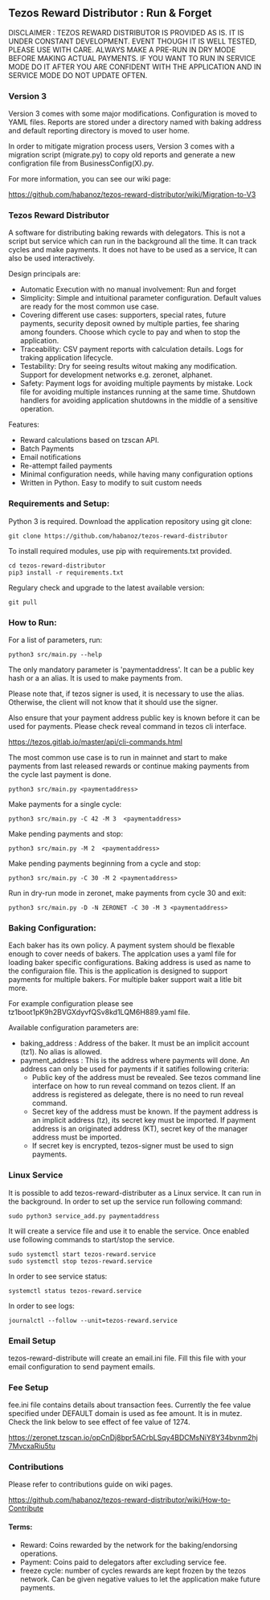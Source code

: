 ## Tezos Reward Distributor : Run & Forget

DISCLAIMER : TEZOS REWARD DISTRIBUTOR IS PROVIDED AS IS. IT IS UNDER CONSTANT DEVELOPMENT. EVENT THOUGH IT IS WELL TESTED, PLEASE USE WITH CARE. ALWAYS MAKE A PRE-RUN IN DRY MODE BEFORE MAKING ACTUAL PAYMENTS. IF YOU WANT TO RUN IN SERVICE MODE DO IT AFTER YOU ARE CONFIDENT WITH THE APPLICATION AND IN SERVICE MODE DO NOT UPDATE OFTEN.

### Version 3

Version 3 comes with some major modifications. Configuration is moved to YAML files. Reports are stored under a directory named with baking address and default reporting directory is moved to user home. 

In order to mitigate migration process users, Version 3 comes with a migration script (migrate.py) to copy old reports and generate a new configration file from BusinessConfig(X).py.

For more information, you can see our wiki page:

https://github.com/habanoz/tezos-reward-distributor/wiki/Migration-to-V3


### Tezos Reward Distributor

A software for distributing baking rewards with delegators. This is not a script but service which can run in the background all the time. It can track cycles and make payments. It does not have to be used as a service, It can also be used interactively. 

Design principals are: 

- Automatic Execution with no manual involvement: Run and forget
- Simplicity: Simple and intuitional parameter configuration. Default values are ready for the most common use case. 
- Covering different use cases: supporters, special rates, future payments, security deposit owned by multiple parties, fee sharing among founders. Choose which cycle to pay and when to stop the application.
- Traceability: CSV payment reports with calculation details. Logs for traking application lifecycle.
- Testability: Dry for seeing results witout making any modification. Support for development networks e.g. zeronet, alphanet.
- Safety: Payment logs for avoiding multiple payments by mistake. Lock file for avoiding multiple instances running at the same time. Shutdown handlers for avoiding application shutdowns in the middle of a sensitive operation. 

Features:
- Reward calculations based on tzscan API.
- Batch Payments
- Email notifications
- Re-attempt failed payments
- Minimal configuration needs, while having many configuration options
- Written in Python. Easy to modify to suit custom needs


### Requirements and Setup:

Python 3 is required. Download the application repository using git clone:

```
git clone https://github.com/habanoz/tezos-reward-distributor
```

To install required modules, use pip with requirements.txt provided.

```
cd tezos-reward-distributor
pip3 install -r requirements.txt
```

Regulary check and upgrade to the latest available version:

```
git pull
```

### How to Run:

For a list of parameters, run:

```
python3 src/main.py --help
```

The only mandatory parameter is 'paymentaddress'. It can be a public key hash or a an alias. It is used to make payments from.

Please note that, if tezos signer is used, it is necessary to use the alias. Otherwise, the client will not know that it should use the signer.

Also ensure that your payment address public key is known before it can be used for payments. Please check reveal command in tezos cli interface.

https://tezos.gitlab.io/master/api/cli-commands.html

The most common use case is to run in mainnet and start to make payments from last released rewards or continue making payments from the cycle last payment is done. 

```
python3 src/main.py <paymentaddress>
```

Make payments for a single cycle:

```
python3 src/main.py -C 42 -M 3  <paymentaddress>
```

Make pending payments and stop:

```
python3 src/main.py -M 2  <paymentaddress>
```

Make pending payments beginning from a cycle and stop:

```
python3 src/main.py -C 30 -M 2 <paymentaddress>
```

Run in dry-run mode in zeronet, make payments from cycle 30 and exit:

```
python3 src/main.py -D -N ZERONET -C 30 -M 3 <paymentaddress>
```

### Baking Configuration:

Each baker has its own policy. A payment system should be flexable enough to cover needs of bakers. The applcation uses a yaml file for loading baker specific configurations. Baking address is used as name to the configuraion file. This is the application is designed to support payments for multiple bakers. For multiple baker support wait a litle bit more.  

For example configuration please see tz1boot1pK9h2BVGXdyvfQSv8kd1LQM6H889.yaml file. 

Available configuration parameters are:
- baking_address : Address of the baker. It must be an implicit account (tz1). No alias is allowed.
- payment_address : This is the address where payments will done. An address can only be used for payments if it satifies following criteria:
  - Public key of the address must be revealed. See tezos command line interface on how to run reveal command on tezos client. If an address is registered as delegate, there is no need to run reveal command.
  - Secret key of the address must be known. If the payment address is an implicit address (tz), its secret key must be imported. If payment address is an originated address (KT), secret key of the manager address must be imported.
  - If secret key is encrypted, tezos-signer must be used to sign payments. 

### Linux Service

It is possible to add tezos-reward-distributer as a Linux service. It can run in the background. In order to set up the service run following command:

```
sudo python3 service_add.py paymentaddress
```

It will create a service file and use it to enable the service. Once enabled use following commands to start/stop the service.

```
sudo systemctl start tezos-reward.service
sudo systemctl stop tezos-reward.service
```

In order to see service status:

```
systemctl status tezos-reward.service
```

In order to see logs:

```
journalctl --follow --unit=tezos-reward.service
```

### Email Setup

tezos-reward-distribute will create an email.ini file. Fill this file with your email configuration to send payment emails.

### Fee Setup

fee.ini file contains details about transaction fees. Currently the fee value specified under DEFAULT domain is used as fee amount. It is in mutez. Check the link below to see effect of fee value of 1274.

https://zeronet.tzscan.io/opCnDj8bpr5ACrbLSqy4BDCMsNiY8Y34bvnm2hj7MvcxaRiu5tu


### Contributions
Please refer to contributions guide on wiki pages.

https://github.com/habanoz/tezos-reward-distributor/wiki/How-to-Contribute

#### Terms:

- Reward: Coins rewarded by the network for the baking/endorsing operations.
- Payment: Coins paid to delegators after excluding service fee.
- freeze cycle: number of cycles rewards are kept frozen by the tezos network. Can be given negative values to let the application make future payments.
